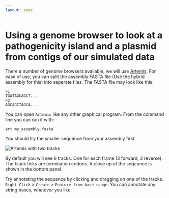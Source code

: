 ```yaml
---
layout: page
---
```


# Using a genome browser to look at a pathogenicity island and a plasmid from contigs of our simulated data

There a number of genome browsers available, we will use [Artemis](https://www.sanger.ac.uk/tool/artemis/). 
For ease of use, you can split the assembly FASTA file (Use the hybrid assembly for this) into seperate files. The FASTA file may look like this:

```
>1
TGATAGCAGCT...
>2 
AGCAGCTAGCA...
```

You can open `Artemis` like any other graphical program. From the command line you can run it with:

```
art my_assembly.fasta
```

You should try the smaller sequence from your assembly first. 

![Artemis with two tracks]({{site.baseurl}}/seq-analysis/artemis.png)

By default you will see 6 tracks. One for each frame (3 forward, 3 reverse). The black ticks are termination codons. A close up of the seqeunce is shown in the bottom panel. 

Try annotating the sequence by clicking and dragging on one of the tracks. `Right Click` > `Create` > `Feature from base range`. You can annotate any string bases, whatever you like. 
 